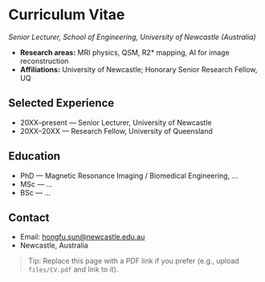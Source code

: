 # Curriculum Vitae

*Senior Lecturer, School of Engineering, University of Newcastle (Australia)*  

- **Research areas:** MRI physics, QSM, R2\* mapping, AI for image reconstruction  
- **Affiliations:** University of Newcastle; Honorary Senior Research Fellow, UQ  

## Selected Experience
- 20XX–present — Senior Lecturer, University of Newcastle
- 20XX–20XX — Research Fellow, University of Queensland

## Education
- PhD — Magnetic Resonance Imaging / Biomedical Engineering, ...
- MSc — ...
- BSc — ...

## Contact
- Email: hongfu.sun@newcastle.edu.au
- Newcastle, Australia

> Tip: Replace this page with a PDF link if you prefer (e.g., upload `files/CV.pdf` and link to it).
